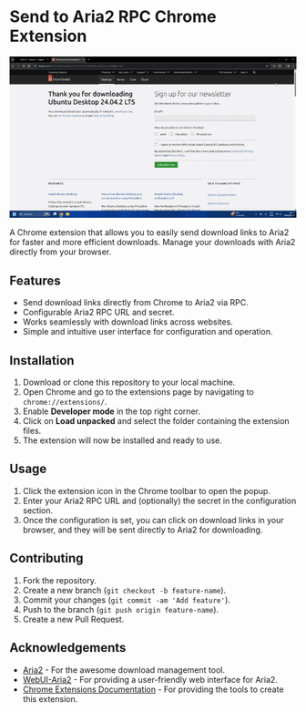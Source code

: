 # Send to Aria2 RPC Chrome Extension

<p align="center"><img src="https://github.com/JunioJsv/juniojsv-bucket/blob/main/aria2-rpc-chrome-extension.gif?raw=true"/></p>

A Chrome extension that allows you to easily send download links to Aria2 for faster and more efficient downloads. Manage your downloads with Aria2 directly from your browser.

## Features

- Send download links directly from Chrome to Aria2 via RPC.
- Configurable Aria2 RPC URL and secret.
- Works seamlessly with download links across websites.
- Simple and intuitive user interface for configuration and operation.

## Installation

1. Download or clone this repository to your local machine.
2. Open Chrome and go to the extensions page by navigating to `chrome://extensions/`.
3. Enable **Developer mode** in the top right corner.
4. Click on **Load unpacked** and select the folder containing the extension files.
5. The extension will now be installed and ready to use.

## Usage

1. Click the extension icon in the Chrome toolbar to open the popup.
2. Enter your Aria2 RPC URL and (optionally) the secret in the configuration section.
3. Once the configuration is set, you can click on download links in your browser, and they will be sent directly to Aria2 for downloading.

## Contributing

1. Fork the repository.
2. Create a new branch (`git checkout -b feature-name`).
3. Commit your changes (`git commit -am 'Add feature'`).
4. Push to the branch (`git push origin feature-name`).
5. Create a new Pull Request.

## Acknowledgements

- [Aria2](https://aria2.github.io/) - For the awesome download management tool.
- [WebUI-Aria2](https://github.com/ziahamza/webui-aria2) - For providing a user-friendly web interface for Aria2.
- [Chrome Extensions Documentation](https://developer.chrome.com/docs/extensions/mv3/) - For providing the tools to create this extension.
